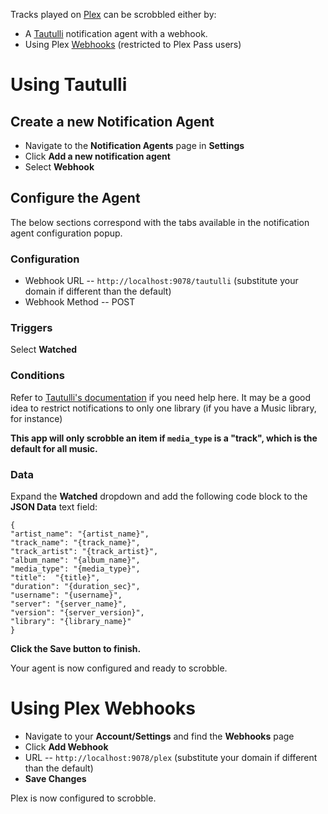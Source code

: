 Tracks played on [Plex](https://plex.tv/) can be scrobbled either by:
 * A [Tautulli](https://tautulli.com/) notification agent with a webhook.
 * Using Plex [Webhooks](https://support.plex.tv/articles/115002267687-webhooks) (restricted to Plex Pass users)

# Using Tautulli

## Create a new Notification Agent

* Navigate to the **Notification Agents** page in **Settings**
* Click **Add a new notification agent**
* Select **Webhook**

## Configure the Agent

The below sections correspond with the tabs available in the notification agent configuration popup.

### Configuration
* Webhook URL -- `http://localhost:9078/tautulli` (substitute your domain if different than the default)
* Webhook Method -- POST

### Triggers

Select **Watched**

### Conditions

Refer to [Tautulli's documentation](https://github.com/Tautulli/Tautulli-Wiki/wiki/Custom-Notification-Conditions) if you need help here. It may be a good idea to restrict notifications to only one library (if you have a Music library, for instance)

**This app will only scrobble an item if `media_type` is a "track", which is the default for all music.**

### Data

Expand the **Watched** dropdown and add the following code block to the **JSON Data** text field:

```
{
"artist_name": "{artist_name}",
"track_name": "{track_name}",
"track_artist": "{track_artist}",
"album_name": "{album_name}",
"media_type": "{media_type}",
"title":  "{title}",
"duration": "{duration_sec}",
"username": "{username}",
"server": "{server_name}",
"version": "{server_version}",
"library": "{library_name}"
}
```

**Click the Save button to finish.**

Your agent is now configured and ready to scrobble.

# Using Plex Webhooks

* Navigate to your **Account/Settings** and find the **Webhooks** page
* Click **Add Webhook**
* URL -- `http://localhost:9078/plex` (substitute your domain if different than the default)
* **Save Changes**

Plex is now configured to scrobble.
